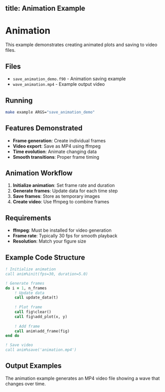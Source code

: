 title: Animation Example
---

# Animation

This example demonstrates creating animated plots and saving to video files.

## Files

- `save_animation_demo.f90` - Animation saving example
- `wave_animation.mp4` - Example output video

## Running

```bash
make example ARGS="save_animation_demo"
```

## Features Demonstrated

- **Frame generation**: Create individual frames
- **Video export**: Save as MP4 using ffmpeg
- **Time evolution**: Animate changing data
- **Smooth transitions**: Proper frame timing

## Animation Workflow

1. **Initialize animation**: Set frame rate and duration
2. **Generate frames**: Update data for each time step
3. **Save frames**: Store as temporary images
4. **Create video**: Use ffmpeg to combine frames

## Requirements

- **ffmpeg**: Must be installed for video generation
- **Frame rate**: Typically 30 fps for smooth playback
- **Resolution**: Match your figure size

## Example Code Structure

```fortran
! Initialize animation
call anim%init(fps=30, duration=5.0)

! Generate frames
do i = 1, n_frames
    ! Update data
    call update_data(t)
    
    ! Plot frame
    call fig%clear()
    call fig%add_plot(x, y)
    
    ! Add frame
    call anim%add_frame(fig)
end do

! Save video
call anim%save('animation.mp4')
```

## Output Examples

The animation example generates an MP4 video file showing a wave that changes over time.